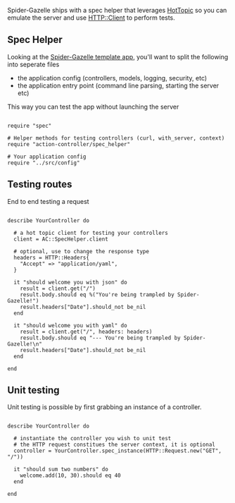 Spider-Gazelle ships with a spec helper that leverages [HotTopic](https://github.com/jgaskins/hot_topic) so you can emulate the server and use [HTTP::Client](https://crystal-lang.org/api/latest/HTTP/Client.html) to perform tests.

## Spec Helper

Looking at the [Spider-Gazelle template app](https://github.com/spider-gazelle/spider-gazelle), you'll want to split the following into seperate files

* the application config (controllers, models, logging, security, etc)
* the application entry point (command line parsing, starting the server etc)

This way you can test the app without launching the server

```crystal

require "spec"

# Helper methods for testing controllers (curl, with_server, context)
require "action-controller/spec_helper"

# Your application config
require "../src/config"

```

## Testing routes

End to end testing a request

```crystal

describe YourController do

  # a hot topic client for testing your controllers
  client = AC::SpecHelper.client

  # optional, use to change the response type
  headers = HTTP::Headers{
    "Accept" => "application/yaml",
  }

  it "should welcome you with json" do
    result = client.get("/")
    result.body.should eq %("You're being trampled by Spider-Gazelle!")
    result.headers["Date"].should_not be_nil
  end

  it "should welcome you with yaml" do
    result = client.get("/", headers: headers)
    result.body.should eq "--- You're being trampled by Spider-Gazelle!\n"
    result.headers["Date"].should_not be_nil
  end

end

```

## Unit testing

Unit testing is possible by first grabbing an instance of a controller.

```crystal

describe YourController do

  # instantiate the controller you wish to unit test
  # the HTTP request constitues the server context, it is optional
  controller = YourController.spec_instance(HTTP::Request.new("GET", "/"))

  it "should sum two numbers" do
    welcome.add(10, 30).should eq 40
  end

end

```
